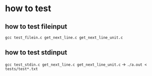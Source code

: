 # how to test
## how to test fileinput
```gcc test_filein.c get_next_line.c get_next_line_unit.c```

## how to test stdinput
```gcc test_stdin.c get_next_line.c get_next_line_unit.c```
→
```./a.out < tests/test*.txt```
